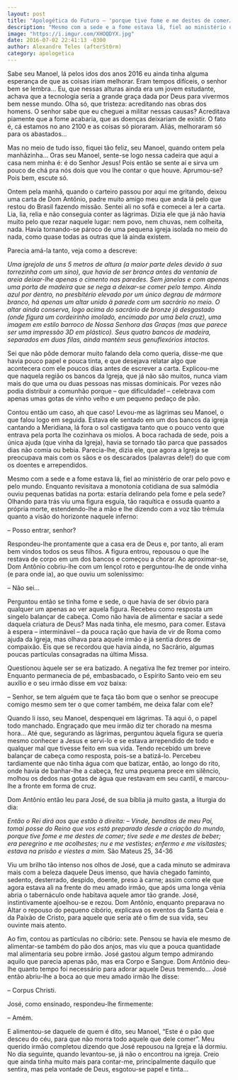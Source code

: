 ```yaml
---
layout: post
title: "Apologética do Futuro – 'porque tive fome e me destes de comer…'"
description: "Mesmo com a sede e a fome estava lá, fiel ao ministério de orar pelo povo e pelo mundo..."
image: "https://i.imgur.com/XHOQDYX.jpg"
date: 2016-07-02 22:41:13 -0300
author: Alexandre Teles (afterSt0rm)
category: apologetica
---
```


Sabe seu Manoel, lá pelos idos dos anos 2016 eu ainda tinha alguma esperança de que as coisas iriam melhorar. Eram tempos difíceis, o senhor bem se lembra… Eu, que nessas alturas ainda era um jovem estudante, achava que a tecnologia seria a grande graça dada por Deus para vivermos bem nesse mundo. Olha só, que tristeza: acreditando nas obras dos homens. O senhor sabe que eu cheguei a militar nessas causas? Acreditava piamente que a fome acabaria, que as doenças deixariam de existir. O fato é, cá estamos no ano 2100 e as coisas só pioraram. Aliás, melhoraram só para os abastados…

Mas no meio de tudo isso, fiquei tão feliz, seu Manoel, quando ontem pela manhãzinha… Oras seu Manoel, sente-se logo nessa cadeira que aqui a casa nem minha é: é do Senhor Jesus! Pois então se sente aí e sirva um pouco de chá pra nós dois que vou lhe contar o que houve. Aprumou-se? Pois bem, escute só.

Ontem pela manhã, quando o carteiro passou por aqui me gritando, deixou uma carta de Dom Antônio, padre muito amigo meu que anda lá pelo que restou do Brasil fazendo missão. Sentei ali no sofá e comecei a ler a carta. Lia, lia, relia e não conseguia conter as lágrimas. Dizia ele que já não havia muito pelo que rezar naquele lugar: nem povo, nem chuvas, nem colheita, nada. Havia tornando-se pároco de uma pequena igreja isolada no meio do nada, como quase todas as outras que lá ainda existem.

Parecia amá-la tanto, veja como a descreve:

*Uma igrejola de uns 5 metros de altura (a maior parte deles devido à sua torrezinha com um sino), que havia de ser branca antes da ventania de areia deixar-lhe apenas o cimento nas paredes. Sem janelas e com apenas uma porta de madeira que se nega a deixar-se comer pelo tempo. Ainda azul por dentro, no presbitério elevado por um único degrau de mármore branco, há apenas um altar unido à parede com um sacrário no meio. O altar ainda conserva, logo acima do sacrário de bronze já desgastado (onde figura um cordeirinho imolado, encimado por uma bela cruz), uma imagem em estilo barroco de Nossa Senhora das Graças (mas que parece ser uma impressão 3D em plástico). Seus quatro bancos de madeira, separados em duas filas, ainda mantém seus genuflexórios intactos.*

Sei que não pôde demorar muito falando dela como queria, disse-me que havia pouco papel e pouca tinta, e que desejava relatar algo que acontecera com ele poucos dias antes de escrever a carta. Explicou-me que naquela região os bancos da Igreja, que já não são muitos, nunca viam mais do que uma ou duas pessoas nas missas dominicais. Por vezes não podia distribuir a comunhão porque – que dificuldade! – celebrava com apenas umas gotas de vinho velho e um pequeno pedaço de pão.

Contou então um caso, ah que caso! Levou-me as lágrimas seu Manoel, o que falou logo em seguida. Estava ele sentado em um dos bancos da igreja cantando a Meridiana, lá fora o sol castigava tanto que o pouco vento que entrava pela porta lhe cozinhava os miolos. A boca rachada de sede, pois a única ajuda (que vinha da Igreja), havia se tornado tão parca que passados dias não comia ou bebia. Parecia-lhe, dizia ele, que agora a Igreja se preocupava mais com os sãos e os descarados (palavras dele!) do que com os doentes e arrependidos.

Mesmo com a sede e a fome estava lá, fiel ao ministério de orar pelo povo e pelo mundo. Enquanto revisitava a monotonia cotidiana de sua salmódia ouviu pequenas batidas na porta: estaria delirando pela fome e pela sede? Olhando para trás viu uma figura esguia, tão raquítica e ossuda quanto a própria morte, estendendo-lhe a mão e lhe dizendo com a voz tão trêmula quanto a visão do horizonte naquele inferno:

– Posso entrar, senhor?

Respondeu-lhe prontamente que a casa era de Deus e, por tanto, ali eram bem vindos todos os seus filhos. A figura entrou, repousou o que lhe restava de corpo em um dos bancos e começou a chorar. Ao aproximar-se, Dom Antônio cobriu-lhe com um lençol roto e perguntou-lhe de onde vinha (e para onde ia), ao que ouviu um soleníssimo:

– Não sei…

Perguntou então se tinha fome e sede, o que havia de ser óbvio para qualquer um apenas ao ver aquela figura. Recebeu como resposta um singelo balançar de cabeça. Como não havia de alimentar e saciar a sede daquela criatura de Deus? Mas nada tinha, ele mesmo, para comer. Estava à espera – interminável – da pouca ração que havia de vir de Roma como ajuda da Igreja, mas olhava para aquele irmão e já sentia dores de compaixão. Eis que se recordou que havia ainda, no Sacrário, algumas poucas partículas consagradas na última Missa.

Questionou àquele ser se era batizado. A negativa lhe fez tremer por inteiro. Enquanto permanecia de pé, embasbacado, o Espírito Santo veio em seu auxílio e o seu irmão disse em voz baixa:

– Senhor, se tem alguém que te faça tão bom que o senhor se preocupe comigo mesmo sem ter o que comer também, me deixa falar com ele?

Quando li isso, seu Manoel, despenquei em lágrimas. Tá aqui ó, o papel todo manchado. Engraçado que meu irmão diz ter chorado na mesma hora… Até que, segurando as lágrimas, perguntou àquela figura se queria mesmo conhecer a Jesus e servi-lo e se estava arrependido de todo e qualquer mal que tivesse feito em sua vida. Tendo recebido um breve balançar de cabeça como resposta, pois-se a batizá-lo. Percebeu tardiamente que não tinha água com que batizar, então, ao longo do rito, onde havia de banhar-lhe a cabeça, fez uma pequena prece em silêncio, molhou os dedos nas gotas de água que restavam em seu cantil, e marcou-lhe a fronte em forma de cruz.

Dom Antônio então leu para José, de sua bíblia já muito gasta, a liturgia do dia:

*Então o Rei dirá aos que estão à direita: – Vinde, benditos de meu Pai, tomai posse do Reino que vos está preparado desde a criação do mundo, porque tive fome e me destes de comer; tive sede e me destes de beber; era peregrino e me acolhestes; nu e me vestistes; enfermo e me visitastes; estava na prisão e viestes a mim.* São Mateus 25, 34-36

Viu um brilho tão intenso nos olhos de José, que a cada minuto se admirava mais com a beleza daquele Deus imenso, que havia chegado faminto, sedento, desterrado, despido, doente, preso à carne; assim como ele que agora estava ali na frente do meu amado irmão, que após uma longa vênia abria o tabernáculo onde habitava aquele amor tão grande. José, instintivamente ajoelhou-se e rezou. Dom Antônio, enquanto preparava no Altar o repouso do pequeno cibório, explicava os eventos da Santa Ceia e da Paixão de Cristo, para aquele que seria até o fim de sua vida, seu ouvinte mais atento.

Ao fim, contou as partículas no cibório: sete. Pensou se havia ele mesmo de alimentar-se também do pão dos anjos, mas viu que a pouca quantidade mal alimentaria seu pobre irmão. José gastou algum tempo admirando aquilo que parecia apenas pão, mas era Corpo e Sangue. Dom Antônio deu-lhe quanto tempo foi necessário para adorar aquele Deus tremendo… José então abriu-lhe a boca ao que meu amado irmão lhe disse:

– Corpus Christi.

José, como ensinado, respondeu-lhe firmemente:

– Amém.

E alimentou-se daquele de quem é dito, seu Manoel, “Este é o pão que desceu do céu, para que não morra todo aquele que dele comer”. Meu querido irmão completou dizendo que José repousou na Igreja e lá dormiu. No dia seguinte, quando levantou-se, já não o encontrou na igreja. Creio que ainda tinha muito mais para contar-me, principalmente daquilo que sentira, mas pela vontade de Deus, esgotou-se papel e tinta…